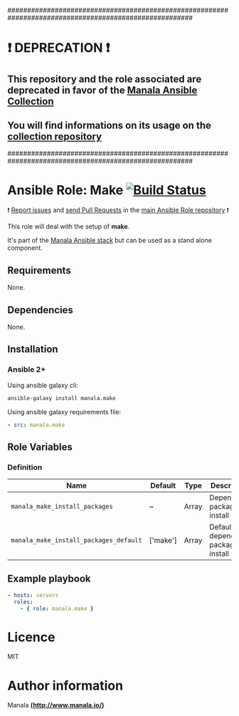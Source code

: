 #######################################################################################################

# :exclamation: DEPRECATION :exclamation:

## This repository and the role associated are deprecated in favor of the [Manala Ansible Collection](https://galaxy.ansible.com/manala/roles)

## You will find informations on its usage on the [collection repository](https://github.com/manala/ansible-roles)

#######################################################################################################

# Ansible Role: Make [![Build Status](https://travis-ci.org/manala/ansible-role-make.svg?branch=master)](https://travis-ci.org/manala/ansible-role-make)

:exclamation: [Report issues](https://github.com/manala/ansible-roles/issues) and [send Pull Requests](https://github.com/manala/ansible-roles/pulls) in the [main Ansible Role repository](https://github.com/manala/ansible-roles) :exclamation:

This role will deal with the setup of __make__.

It's part of the [Manala Ansible stack](http://www.manala.io) but can be used as a stand alone component.

## Requirements

None.

## Dependencies

None.

## Installation

### Ansible 2+

Using ansible galaxy cli:

```bash
ansible-galaxy install manala.make
```

Using ansible galaxy requirements file:

```yaml
- src: manala.make
```

## Role Variables

### Definition

| Name                                   | Default  | Type  | Description                            |
| -------------------------------------- | -------- | ----- | -------------------------------------- |
| `manala_make_install_packages`         | ~        | Array | Dependency packages to install         |
| `manala_make_install_packages_default` | ['make'] | Array | Default dependency packages to install |

## Example playbook

```yaml
- hosts: servers
  roles:
    - { role: manala.make }
```

# Licence

MIT

# Author information

Manala [**(http://www.manala.io/)**](http://www.manala.io)
